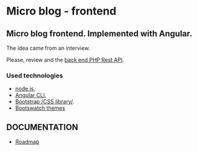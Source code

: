 # Micro blog - frontend


## Micro blog frontend. Implemented with Angular.

The idea came from an interview.

Please, review and the [back end PHP Rest API](https://github.com/koredalin/Microblog/).


### Used technologies

* [node.js](https://nodejs.org/en/),
* [Angular CLI](https://angular.io/),
* [Bootstrap /CSS library/](https://getbootstrap.com/).
* [Bootswatch themes](https://bootswatch.com)


DOCUMENTATION
-------------

* [Roadmap](https://github.com/koredalin/Microblog-fe-ng/common/docs/roadmap.md)